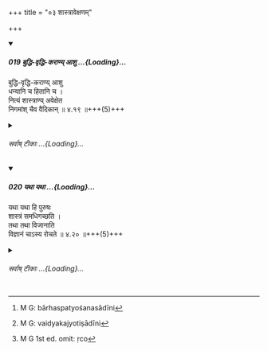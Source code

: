 +++
title = "०३ शास्त्रावेक्षणम्"

+++

<div class="js_include" includetitle="true" newlevelforh1="5" unfilled url="/kalpAntaram/smRtiH/manuH/vishvAsa-prastutiH/04/019_buddhi-vRddhi-karANy_Ashu.md">
<details open><summary><h5>019 बुद्धि-वृद्धि-कराण्य् आशु ...{Loading}...</h5></summary>


बुद्धि-वृद्धि-कराण्य् आशु  
धन्यानि च हितानि च ।  
नित्यं शास्त्राण्य् अवेक्षेत  
निगमांश् चैव वैदिकान्  ॥ ४.१९ ॥+++(5)+++  
</details>
</div>
<div class="js_include collapsed" newlevelforh1="6" title="सर्वाष् टीकाः" unfilled url="/kalpAntaram/smRtiH/manuH/sarvASh_TIkAH/04/019_buddhi-vRddhi-karANy_Ashu.md">
<details><summary><h6>सर्वाष् टीकाः ...{Loading}...</h6></summary>
<details><summary>गङ्गानथ-मूलानुवादः</summary>

He shall always pore over such treatises as quickly enliven the intelligence, are conducive to wealth and are beneficial,—as also over the Vedic Scriptures.—(19)
</details>
<details><summary>मेधातिथिः</summary>

**बुद्धिवृद्धिकराणि** इतिहासपुराणानि तर्कशास्त्राणि बार्हस्पत्यौशनसादीनि[^६०] । **हितानि** उपकारकाणि दृष्टार्थानि वैद्यकज्यौतिषादीनि,[^६१] अर्थशास्त्रस्य पृथगुपदेशात् । **वैदिका निगमा** वेदार्थज्ञानहेतवो निगमनिरुक्तव्याकरणमीमांसाः । ऋचो[^६२] रुढिग्रहणे त्व् अदृष्टार्थता स्यात् ॥ ४.१९ ॥


[^६२]:
     M G 1st ed. omit: ṛco


[^६१]:
     M G: vaidyakajyotiṣādīni


[^६०]:
     M G: bārhaspatyośanasādīni
</details>
<details><summary>गङ्गानथ-भाष्यानुवादः</summary>

‘*As* *enliven the intelligence*,’—*e.g*., Itihāsas, Purāṇas, Treatises
on the Science of Reasoning, and also those written by Bṛhaspati, Uśanas
and others.

‘*Beneficial*’—productive of benefit; *i.e*., leading to perceptible
desirable results; such for instance, as the Sciences of Medicine and
Astronomy;—the Science of Polity being mentioned separately (under those
‘conducive to wealth’).

‘*Vedic Scriptures*.’—This term stands here for those sciences that are
helpful in understanding the meaning of the Veda; such sciences for
instance, as those of Exegesis. Etymologies, Grammar and Interpretation,

If the term stood for the Vedic texts themselves, these would be
conducive to imperceptible (and not perceptible) results.—(19).
</details>
<details><summary>गङ्गानथ-टिप्पन्यः</summary>

‘*Nigamas*’—According to Medhātithi, the term *Nigamas* does not mean
the *Aṅgas*, as stated by Buhler,—but it includes
Nigama—Nirukta—Vyākaraṇa—Mīmāṃsā;—Kullūka explains the term as ‘works,
called *Nigama*, explanatory of the meaning of the Veda’

This verse is quoted in *Aparārka* (p. 127), which explains ‘*Nigamān*’
as ‘the Nighaṇṭu and other works that help in ascertaining the meanings
of words’;—in *Vīramitrodaya* (Saṃskāra, p. 509) as laying down what
should be studied;—in *Vīramitrodaya* (Āhnika, p. 155), which explains
‘*buddhivṛddhikarāṇi*’ as ‘Tarka, Mīmāṃsā and the rest,’—*dhanyāni*’ as
‘the *Arthaśāstras*, which are conducive to the acquisition of
wealth,’—‘*hitāni*’ as ‘the Ayurveda and so forth,’—and ‘*nigamāḥ*’ as
‘the Nighaṇṭu and other works that help in the understanding of the
meanings of words’;—in *Saṃskāramayūkha* (p. 71);—and in *Smṛticandrikā*
(p. 132).
</details>
<details><summary>गङ्गानथ-तुल्य-वाक्यानि</summary>

**(verses 4.19-20)**

*Kūrmapurāṇa* (Parāśaramādhava, p. 246).—‘One shall teach the Veda, the
Purāṇas and the subsidiary sciences to the person who is equipped with
character, is of strong mind and is free from hypocrisy.’

*Dakṣa* (Parāśaramādhava, p. 34).—‘The getting-up of the Veda, the
pondering over it, its continuous study, *Japa*, and imparting it to
pupils,—thus fivefold is *Vedic Study*.’

*Dakṣa* (p. 71).—‘For these reasons, one shall continuously study the
Veda.’

*Yājñavalkya* (1.99).—‘He should acquire a knowledge of the meaning of
the Veda and also the various sciences.’

*Āpastamba* (Vīramitrodaya-Āhnika, p. 154).—‘If there is any science in
which he does not shine, that he should acquire by going to the teacher
again.’

*Āpastamba* (Vīramitrodaya-Āhnika, p. 154).—‘Śvetaketu has declared that
even after settling down in the house, the man shall reside for two
months in the year with the Teacher, seeking for further knowledge. This
however is forbidden by the scriptures.’
</details>
<details><summary>Bühler</summary>

019	Let him daily pore over those Institutes of science which soon give increase of wisdom, those which teach the acquisition of wealth, those which are beneficial (for other worldly concerns), and likewise over the Nigamas which explain the Veda.
</details>
</details>
</div>
<div class="js_include" includetitle="true" newlevelforh1="5" unfilled url="/kalpAntaram/smRtiH/manuH/vishvAsa-prastutiH/04/020_yathA_yathA.md">
<details open><summary><h5>020 यथा यथा ...{Loading}...</h5></summary>


यथा यथा हि पुरुषः  
शास्त्रं समधिगच्छति ।  
तथा तथा विजानाति  
विज्ञानं चाऽस्य रोचते  ॥ ४.२० ॥+++(5)+++  
</details>
</div>
<div class="js_include collapsed" newlevelforh1="6" title="सर्वाष् टीकाः" unfilled url="/kalpAntaram/smRtiH/manuH/sarvASh_TIkAH/04/020_yathA_yathA.md">
<details><summary><h6>सर्वाष् टीकाः ...{Loading}...</h6></summary>
<details><summary>गङ्गानथ-मूलानुवादः</summary>

For, as the man goes on studying a science, so does he go on understanding, and then his knowledge shines forth.—(20)
</details>
<details><summary>मेधातिथिः</summary>

समधिगमो ऽभिनिवेशः अभ्यास इति यावत् । **विजानाति** विशेषेण जानाति । प्रत्यक्षं चैतद् अभ्यस्यमाने ग्रन्थे ऽपि यद् विद्यत इति । तदा **विज्ञानं चास्य रोचते** । उज्ज्वलं भवतित्य् अर्थः । पूर्वस्याः स्मृतेर् मूलकथनम् एतत् । रुचेर् अनभिलाषार्थत्वाद् रुच्यर्थानाम् इति संप्रदानत्वाभावः ॥ ४.२० ॥
</details>
<details><summary>गङ्गानथ-भाष्यानुवादः</summary>

‘*Study*’ here stands for *application*, repeated muling.

‘*Under stands*’—*i.e*., when one studies a treatise repeatedly, one
comes to comprehend fully what is contained in it.

‘*Then his knowledge shines forth*’;—*i.e*., becomes bright. This verse
states the reason for the foregoing verse.

The root ‘*ruc*’ governs the Dative only when it is used in the sense of
‘longing for;’ and, as it does not convey that meaning here, we do not
have the Dative.—(20)
</details>
<details><summary>गङ्गानथ-टिप्पन्यः</summary>

This verse is quoted in *Vīramitrodaya* (Āhnika, p. 155), which explains
‘*rocate*’ as ‘becomes bright.’
</details>
<details><summary>गङ्गानथ-तुल्य-वाक्यानि</summary>

**(verses 4.19-20)  
**

See Comparative notes for [Verse
4.19].
</details>
<details><summary>Bühler</summary>

020	For the more a man completely studies the Institutes of science, the more he fully understands (them), and his great learning shines brightly.
</details>
</details>
</div>
